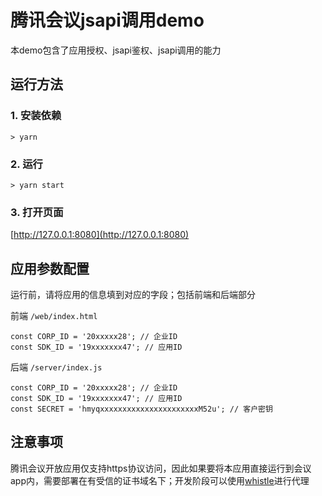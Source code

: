 # 腾讯会议jsapi调用demo

本demo包含了应用授权、jsapi鉴权、jsapi调用的能力

## 运行方法
### 1. 安装依赖
```
> yarn
```

### 2. 运行
```
> yarn start
```

### 3. 打开页面

[http://127.0.0.1:8080](http://127.0.0.1:8080)


## 应用参数配置

运行前，请将应用的信息填到对应的字段；包括前端和后端部分

前端 `/web/index.html`
```
const CORP_ID = '20xxxxx28'; // 企业ID
const SDK_ID = '19xxxxxxx47'; // 应用ID
```

后端 `/server/index.js`
```
const CORP_ID = '20xxxxx28'; // 企业ID
const SDK_ID = '19xxxxxxx47'; // 应用ID
const SECRET = 'hmyqxxxxxxxxxxxxxxxxxxxxxxM52u'; // 客户密钥
```

## 注意事项
腾讯会议开放应用仅支持https协议访问，因此如果要将本应用直接运行到会议app内，需要部署在有受信的证书域名下；开发阶段可以使用[whistle](https://www.npmjs.com/package/whistle)进行代理